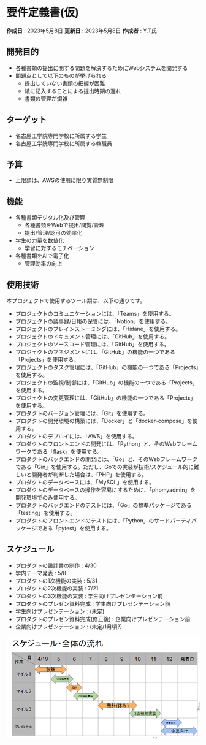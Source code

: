 # 要件定義書(仮)

**作成日** : 2023年5月8日
**更新日** : 2023年5月8日
**作成者** : Y.T氏

## 開発目的
- 各種書類の提出に関する問題を解決するためにWebシステムを開発する
- 問題点として以下のものが挙げられる
    - 提出していない書類の把握が困難
	- 紙に記入することによる提出時期の遅れ
	- 書類の管理が煩雑

## ターゲット
- 名古屋工学院専門学校に所属する学生
- 名古屋工学院専門学校に所属する教職員

## 予算
- 上限額は、AWSの使用に限り実質無制限

## 機能
- 各種書類デジタル化及び管理
	- 各種書類をWebで提出/閲覧/管理
	- 提出/管理/認可の効率化
- 学生の力量を数値化
	- 学習に対するモチベーション
- 各種書類をAIで電子化
	- 管理効率の向上

## 使用技術
本プロジェクトで使用するツール類は、以下の通りです。
- プロジェクトのコミュニケーションには、「Teams」を使用する。
- プロジェクトの議事録/日報の保管には、「Notion」を使用する。
- プロジェクトのブレインストーミングには、「Hidane」を使用する。
- プロジェクトのドキュメント管理には、「GitHub」を使用する。
- プロジェクトのソースコード管理には、「GitHub」を使用する。
- プロジェクトのマネジメントには、「GitHub」の機能の一つである「Projects」を使用する。
- プロジェクトのタスク管理には、「GitHub」の機能の一つである「Projects」を使用する。
- プロジェクトの監視/制御には、「GitHub」の機能の一つである「Projects」を使用する。
- プロジェクトの変更管理には、「GitHub」の機能の一つである「Projects」を使用する。
- プロダクトのバージョン管理には、「Git」を使用する。
- プロダクトの開発環境の構築には、「Docker」と「docker-compose」を使用する。
- プロダクトのデプロイには、「AWS」を使用する。
- プロダクトのフロントエンドの開発には、「Python」と、そのWebフレームワークである「flask」を使用する。
- プロダクトのバックエンドの開発には、「Go」と、そのWebフレームワークである「Gin」を使用する。ただし、Goでの実装が技術/スケジュール的に難しいと開発者が判断した場合は、「PHP」を使用する。
- プロダクトのデータベースには、「MySQL」を使用する。
- プロダクトのデータベースの操作を容易にするために、「phpmyadmin」を開発環境でのみ使用する。
- プロダクトのバックエンドのテストには、「Go」の標準パッケージである「testing」を使用する。
- プロダクトのフロントエンドのテストには、「Python」のサードパーティパッケージである「pytest」を使用する。

## スケジュール
- プロダクトの設計書の制作 : 4/30
- 学内テーマ発表 : 5/8
- プロダクトの1次機能の実装 : 5/31
- プロダクトの2次機能の実装 : 7/21
- プロダクトの3次機能の実装 : 学生向けプレゼンテーション前
- プロダクトのプレゼン資料完成 : 学生向けプレゼンテーション前
- 学生向けプレゼンテーション : (未定)
- プロダクトのプレゼン資料完成(修正後) : 企業向けプレゼンテーション前
- 企業向けプレゼンテーション : (未定/1月頃?)

![](schedule.png)


